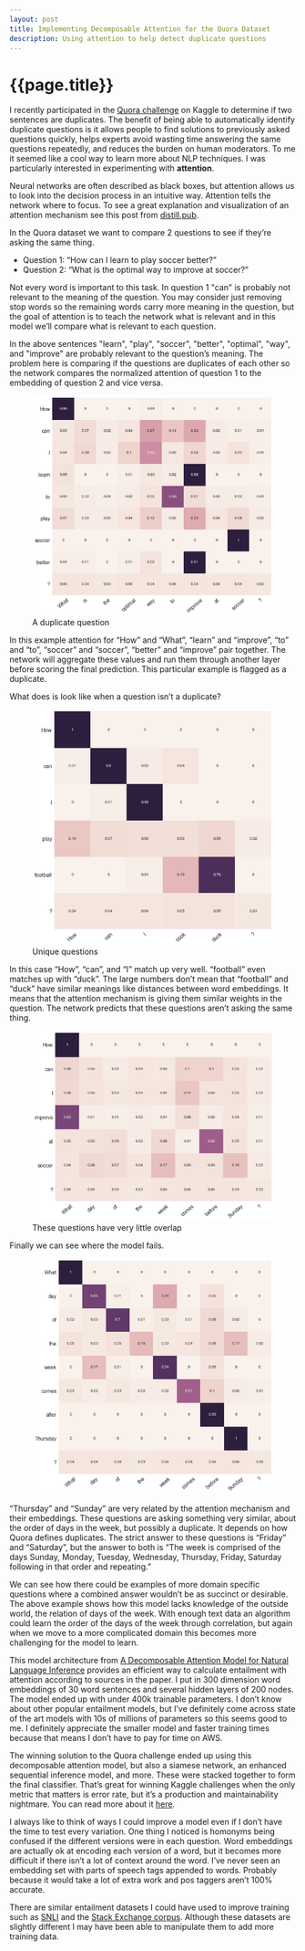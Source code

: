 ```yaml
---
layout: post
title: Implementing Decomposable Attention for the Quora Dataset
description: Using attention to help detect duplicate questions
---
```


{{page.title}}
==============

I recently participated in the [Quora challenge][kaggle] on Kaggle to determine if two sentences are duplicates. The benefit of being able to automatically identify duplicate questions is it allows people to find solutions to previously asked questions quickly, helps experts avoid wasting time answering the same questions repeatedly, and reduces the burden on human moderators. To me it seemed like a cool way to learn more about NLP techniques. I was particularly interested in experimenting with **attention**.

Neural networks are often described as black boxes, but attention allows us to look into the decision process in an intuitive way. Attention tells the network where to focus. To see a great explanation and visualization of an attention mechanism see this post from [distill.pub][distill].

In the Quora dataset we want to compare 2 questions to see if they’re asking the same thing.
<ul class='pretty'>
	<li>Question 1: “How can I learn to play soccer better?”</li>
	<li>Question 2: “What is the optimal way to improve at soccer?”</li>
</ul>

Not every word is important to this task. In question 1 "can" is probably not relevant to the meaning of the question. You may consider just removing stop words so the remaining words carry more meaning in the question, but the goal of attention is to teach the network what is relevant and in this model we’ll compare what is relevant to each question.

In the above sentences "learn", "play", "soccer", "better", "optimal", "way", and "improve" are probably relevant to the question’s meaning. The problem here is comparing if the questions are duplicates of each other so the network compares the normalized attention of question 1 to the embedding of question 2 and vice versa.

<figure>
	<img src="/img/2017-07-23-decomposable-attention/attention - soccer.png">
	<figcaption>A duplicate question</figcaption>
</figure>

In this example attention for “How” and “What”, “learn” and “improve”, “to” and “to”, “soccer” and “soccer”, “better” and “improve” pair together. The network will aggregate these values and run them through another layer before scoring the final prediction. This particular example is flagged as a duplicate.

What does is look like when a question isn’t a duplicate?

<figure>
	<img src="/img/2017-07-23-decomposable-attention/attention - football duck.png">
	<figcaption>Unique questions</figcaption>
</figure>

In this case “How”, “can”, and “I” match up very well. “football” even matches up with “duck”. The large numbers don’t mean that “football” and “duck” have similar meanings like distances between word embeddings. It means that the attention mechanism is giving them similar weights in the question. The network predicts that these questions aren’t asking the same thing.

<figure>
	<img src="/img/2017-07-23-decomposable-attention/attention - soccer sunday.png">
	<figcaption>These questions have very little overlap</figcaption>
</figure>

Finally we can see where the model fails.

<figure>
	<img src="/img/2017-07-23-decomposable-attention/attention - thursday sunday.png">
	<figcaption></figcaption>
</figure>

“Thursday” and “Sunday” are very related by the attention mechanism and their embeddings. These questions are asking something very similar, about the order of days in the week, but possibly a duplicate. It depends on how Quora defines duplicates. The strict answer to these questions is “Friday” and “Saturday”, but the answer to both is “The week is comprised of the days Sunday, Monday, Tuesday, Wednesday, Thursday, Friday, Saturday following in that order and repeating.”

We can see how there could be examples of more domain specific questions where a combined answer wouldn’t be as succinct or desirable. The above example shows how this model lacks knowledge of the outside world, the relation of days of the week. With enough text data an algorithm could learn the order of the days of the week through correlation, but again when we move to a more complicated domain this becomes more challenging for the model to learn.

This model architecture from [A Decomposable Attention Model for Natural Language Inference][parikh] provides an efficient way to calculate entailment with attention according to sources in the paper. I put in 300 dimension word embeddings of 30 word sentences and several hidden layers of 200 nodes. The model ended up with under 400k trainable parameters. I don’t know about other popular entailment models, but I’ve definitely come across state of the art models with 10s of millions of parameters so this seems good to me. I definitely appreciate the smaller model and faster training times because that means I don’t have to pay for time on AWS.

The winning solution to the Quora challenge ended up using this decomposable attention model, but also a siamese network, an enhanced sequential inference model, and more. These were stacked together to form the final classifier. That’s great for winning Kaggle challenges when the only metric that matters is error rate, but it’s a production and maintainability nightmare. You can read more about it [here][winning].

I always like to think of ways I could improve a model even if I don’t have the time to test every variation. One thing I noticed is homonyms being confused if the different versions were in each question. Word embeddings are actually ok at encoding each version of a word, but it becomes more difficult if there isn’t a lot of context around the word. I’ve never seen an embedding set with parts of speech tags appended to words. Probably because it would take a lot of extra work and pos taggers aren’t 100% accurate.

There are similar entailment datasets I could have used to improve training such as [SNLI][snli] and the [Stack Exchange corpus][stackexchange]. Although these datasets are slightly different I may have been able to manipulate them to add more training data.



[kaggle]: https://www.kaggle.com/c/quora-question-pairs
[distill]: https://distill.pub/2016/augmented-rnns/
[parikh]: https://arxiv.org/pdf/1606.01933.pdf
[winning]: http://chaire-dami.fr/files/2017/06/Quora_winning_solution.pdf
[snli]: https://nlp.stanford.edu/projects/snli/
[stackexchange]: http://nlp.cis.unimelb.edu.au/resources/cqadupstack/
